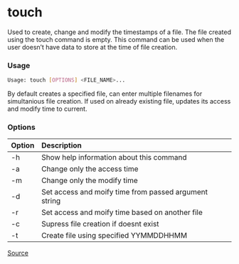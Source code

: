 # touch
Used to create, change and modify the timestamps of a file. The file created using the touch command is empty. This command can be used when the user doesn’t have data to store at the time of file creation.

### Usage
```bash
Usage: touch [OPTIONS] <FILE_NAME>...
```
By default creates a specified file, can enter multiple filenames for simultanious file creation. If used on already existing file, updates its access and modify time to current.

### Options
| Option | Description |
| :----- | :-----------|
| -h     | Show help information about this command
| -a	 | Change only the access time
| -m	 | Change only the modify time
| -d	 | Set access and moify time from passed argument string
| -r	 | Set access and moify time based on another file
| -c	 | Supress file creation if doesnt exist
| -t	 | Create file using specified YYMMDDHHMM

[Source](https://www.geeksforgeeks.org/touch-command-in-linux-with-examples/)